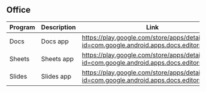 ## Office

| Program | Description | Link | Plugins | Comment |
| --- | --- | --- | --- | --- |
| Docs | Docs app | https://play.google.com/store/apps/details?id=com.google.android.apps.docs.editors.docs |
| Sheets | Sheets app | https://play.google.com/store/apps/details?id=com.google.android.apps.docs.editors.sheets |
| Slides | Slides app | https://play.google.com/store/apps/details?id=com.google.android.apps.docs.editors.slides |
